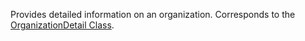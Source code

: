 Provides detailed information on an organization. 
Corresponds to the [OrganizationDetail Class](https://msdn.microsoft.com/library/microsoft.xrm.sdk.organization.organizationdetail.aspx).
